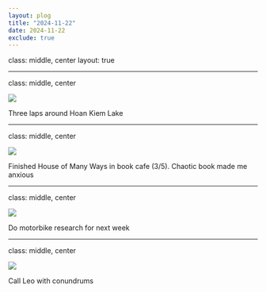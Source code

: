 ```yaml
---
layout: plog
title: "2024-11-22"
date: 2024-11-22
exclude: true
---
```


class: middle, center
layout: true

---

class: middle, center

<img class="plog-picture" src="{{ site.baseurl }}/img/plog/2024-11-22/01.jpg" />

Three laps around Hoan Kiem Lake

---

class: middle, center

<img class="plog-picture" src="{{ site.baseurl }}/img/plog/2024-11-22/02.jpg" />

Finished House of Many Ways in book cafe (3/5). Chaotic book made me anxious

---

class: middle, center

<img class="plog-picture" src="{{ site.baseurl }}/img/plog/2024-11-22/03.jpg" />

Do motorbike research for next week

---

class: middle, center

<img class="plog-picture" src="{{ site.baseurl }}/img/plog/2024-11-22/04.jpg" />

Call Leo with conundrums 

